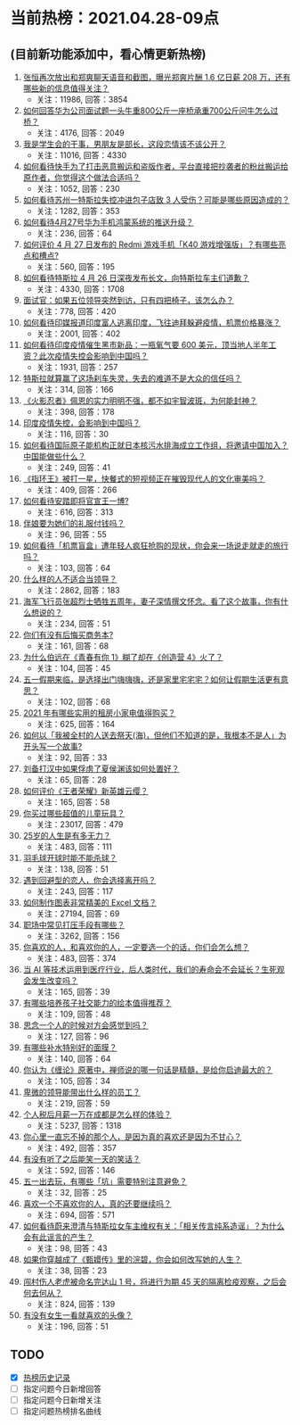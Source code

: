 # 当前热榜：2021.04.28-09点
## (目前新功能添加中，看心情更新热榜)
1. [张恒再次放出和郑爽聊天语音和截图，曝光郑爽片酬 1.6 亿日薪 208 万，还有哪些新的信息值得关注？](https://www.zhihu.com/question/456689667)
    * 关注：11986, 回答：3854
2. [如何回答华为公司面试题一头牛重800公斤一座桥承重700公斤问牛怎么过桥？](https://www.zhihu.com/question/455269838)
    * 关注：4176, 回答：2049
3. [我是学生会的干事，男朋友是部长，这段恋情该不该公开？](https://www.zhihu.com/question/305452167)
    * 关注：11016, 回答：4330
4. [如何看待快手为了打击恶意搬运和盗版作者，平台直接把抄袭者的粉丝搬运给原作者，你觉得这个做法合适吗？](https://www.zhihu.com/question/456833182)
    * 关注：1052, 回答：230
5. [如何看待苏州一特斯拉失控冲进包子店致 3 人受伤？可能是哪些原因造成的？](https://www.zhihu.com/question/456824609)
    * 关注：1282, 回答：353
6. [如何看待4月27号华为手机鸿蒙系统的推送升级？](https://www.zhihu.com/question/456862831)
    * 关注：236, 回答：64
7. [如何评价 4 月 27 日发布的 Redmi 游戏手机「K40 游戏增强版」？有哪些亮点和槽点?](https://www.zhihu.com/question/455567093)
    * 关注：560, 回答：195
8. [如何看待特斯拉 4 月 26 日深夜发布长文，向特斯拉车主们道歉？](https://www.zhihu.com/question/456750609)
    * 关注：4330, 回答：1708
9. [面试官：如果五位领导突然到访，只有四把椅子，该怎么办？](https://www.zhihu.com/question/456412666)
    * 关注：778, 回答：420
10. [如何看待印媒报道印度富人逃离印度，飞往迪拜躲避疫情，机票价格暴涨？](https://www.zhihu.com/question/456507428)
    * 关注：2001, 回答：402
11. [如何看待印度疫情催生黑市新品：一瓶氧气要 600 美元，顶当地人半年工资？此次疫情失控会影响到中国吗？](https://www.zhihu.com/question/456762173)
    * 关注：1931, 回答：257
12. [特斯拉就算赢了这场刹车失灵，失去的难道不是大众的信任吗？](https://www.zhihu.com/question/456103976)
    * 关注：314, 回答：166
13. [《火影忍者》佩恩的实力明明不强，都不如宇智波斑，为何能封神？](https://www.zhihu.com/question/438703482)
    * 关注：398, 回答：178
14. [印度疫情失控，会影响到中国吗？](https://www.zhihu.com/question/456775767)
    * 关注：116, 回答：30
15. [如何看待国际原子能机构正就日本核污水排海成立工作组，将邀请中国加入？中国能做些什么？](https://www.zhihu.com/question/456690380)
    * 关注：249, 回答：41
16. [《指环王》被打一星，快餐式的短视频正在摧毁现代人的文化审美吗？](https://www.zhihu.com/question/455715097)
    * 关注：409, 回答：266
17. [如何看待安踏即将官宣王一博?](https://www.zhihu.com/question/456777013)
    * 关注：616, 回答：313
18. [伴娘要为她们的礼服付钱吗？](https://www.zhihu.com/question/439537108)
    * 关注：96, 回答：55
19. [如何看待「机票盲盒」遭年轻人疯狂抢购的现状，你会来一场说走就走的旅行吗？](https://www.zhihu.com/question/455933441)
    * 关注：103, 回答：64
20. [什么样的人不适合当领导？](https://www.zhihu.com/question/324628127)
    * 关注：2862, 回答：183
21. [海军飞行员张超烈士牺牲五周年，妻子深情撰文怀念。看了这个故事，你有什么想说的？](https://www.zhihu.com/question/456803451)
    * 关注：234, 回答：51
22. [你们有没有后悔买商务本?](https://www.zhihu.com/question/447200202)
    * 关注：161, 回答：68
23. [为什么伯远在《青春有你 1》糊了却在《创造营 4》火了？](https://www.zhihu.com/question/454685611)
    * 关注：104, 回答：45
24. [五一假期来临，是选择出门嗨嗨嗨，还是家里宅宅宅？如何让假期生活更有意思？](https://www.zhihu.com/question/455996898)
    * 关注：102, 回答：68
25. [2021 年有哪些实用的租房小家电值得购买？](https://www.zhihu.com/question/450161184)
    * 关注：625, 回答：164
26. [如何以「我被全村的人送去祭天(海)，但他们不知道的是，我根本不是人」为开头写一个故事?](https://www.zhihu.com/question/449279020)
    * 关注：92, 回答：33
27. [刘备打汉中如果俘虏了夏侯渊该如何处置好？](https://www.zhihu.com/question/338347604)
    * 关注：65, 回答：28
28. [如何评价《王者荣耀》新英雄云缨？](https://www.zhihu.com/question/456762502)
    * 关注：165, 回答：58
29. [你买过哪些超值的儿童玩具？](https://www.zhihu.com/question/24744812)
    * 关注：23017, 回答：479
30. [25岁的人生是有多无力？](https://www.zhihu.com/question/362423000)
    * 关注：483, 回答：111
31. [羽毛球开球时能不能杀球？](https://www.zhihu.com/question/455936801)
    * 关注：138, 回答：51
32. [遇到回避型的恋人，你会选择离开吗？](https://www.zhihu.com/question/451173048)
    * 关注：243, 回答：117
33. [如何制作图表非常精美的 Excel 文档？](https://www.zhihu.com/question/24450523)
    * 关注：27194, 回答：69
34. [职场中常见打压手段有哪些？](https://www.zhihu.com/question/450441377)
    * 关注：3262, 回答：156
35. [你喜欢的人，和喜欢你的人，一定要选一个的话，你们会怎么想？](https://www.zhihu.com/question/453513190)
    * 关注：483, 回答：374
36. [当 AI 等技术运用到医疗行业，后人类时代，我们的寿命会不会延长？生死观会发生改变吗？](https://www.zhihu.com/question/452351772)
    * 关注：165, 回答：39
37. [有哪些培养孩子社交能力的绘本值得推荐？](https://www.zhihu.com/question/434399610)
    * 关注：109, 回答：48
38. [思念一个人的时候对方会感觉到吗？](https://www.zhihu.com/question/449534413)
    * 关注：127, 回答：96
39. [有哪些补水特别好的面膜？](https://www.zhihu.com/question/325591003)
    * 关注：140, 回答：64
40. [你认为《缠论》原著中，禅师说的哪一句话是精髓，是给你启迪最大的？](https://www.zhihu.com/question/451477570)
    * 关注：105, 回答：34
41. [卑微的领导能带出什么样的员工？](https://www.zhihu.com/question/453155337)
    * 关注：219, 回答：59
42. [个人税后月薪一万在成都是怎么样的体验？](https://www.zhihu.com/question/285167315)
    * 关注：5237, 回答：1318
43. [你心里一直忘不掉的那个人，是因为真的喜欢还是因为不甘心？](https://www.zhihu.com/question/452522095)
    * 关注：492, 回答：357
44. [有没有听了之后能笑一天的笑话？](https://www.zhihu.com/question/448087107)
    * 关注：592, 回答：146
45. [五一出去玩，有哪些「坑」需要特别注意避免？](https://www.zhihu.com/question/456629186)
    * 关注：32, 回答：25
46. [喜欢一个不喜欢你的人，真的还要继续吗？](https://www.zhihu.com/question/452728884)
    * 关注：694, 回答：571
47. [如何看待蔚来澄清与特斯拉女车主维权有关：「相关传言纯系造谣」？为什么会有此谣言的产生？](https://www.zhihu.com/question/456827978)
    * 关注：98, 回答：43
48. [如果你穿越成了《甄嬛传》里的浣碧，你会如何改写她的人生？](https://www.zhihu.com/question/403088622)
    * 关注：38, 回答：23
49. [闯村伤人老虎被命名完达山 1 号，将进行为期 45 天的隔离检疫观察，之后会何去何从？](https://www.zhihu.com/question/456624777)
    * 关注：824, 回答：139
50. [有没有女生一看就喜欢的头像？](https://www.zhihu.com/question/410954554)
    * 关注：196, 回答：51
## TODO
* [x] [热榜历史记录](hot_history/AllHot.md)
* [ ] 指定问题今日新增回答
* [ ] 指定问题今日新增关注
* [ ] 指定问题热榜排名曲线
